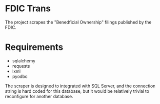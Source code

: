 FDIC Trans
===
The project scrapes the "Benedficial Ownership" filings published by the FDIC.

Requirements
==
* sqlalchemy
* requests
* lxml
* pyodbc

The scraper is designed to integrated with SQL Server, and the connection string
is hard coded for this database, but it would be relatively trivial to reconfigure
for another database.